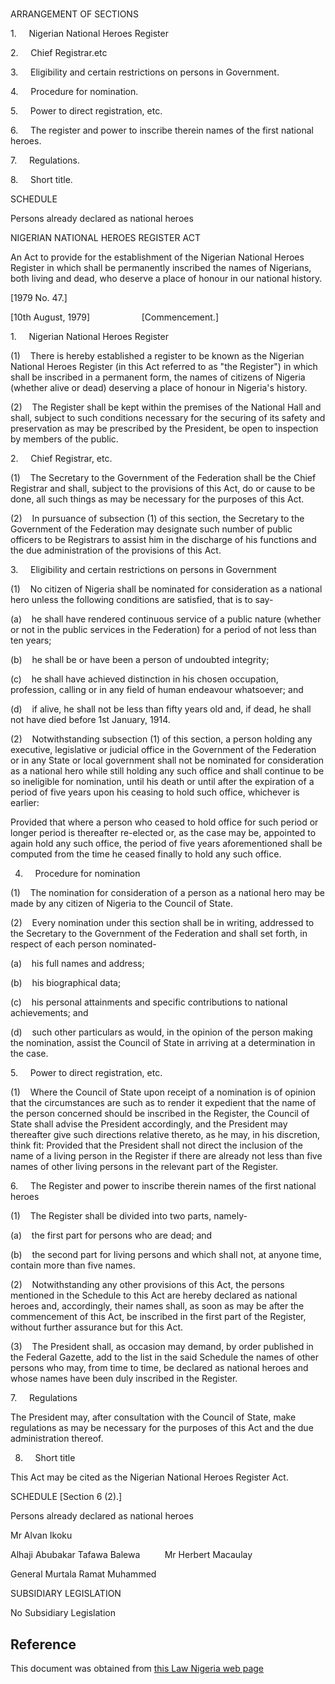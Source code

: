 # 

ARRANGEMENT OF SECTIONS

1.     Nigerian National Heroes Register

2.     Chief Registrar.etc

3.     Eligibility and certain restrictions on persons in Government.

4.     Procedure for nomination.

5.     Power to direct registration, etc.

6.     The register and power to inscribe therein names of the first national heroes.

7.     Regulations.

8.     Short title.

SCHEDULE

Persons already declared as national heroes

NIGERIAN NATIONAL HEROES REGISTER ACT

An Act to provide for the establishment of the Nigerian National Heroes Register in which shall be permanently inscribed the names of Nigerians, both living and dead, who deserve a place of honour in our national history.

[1979 No. 47.]

[10th August, 1979]                     [Commencement.]

1.     Nigerian National Heroes Register

(1)    There is hereby established a register to be known as the Nigerian National Heroes Register (in this Act referred to as "the Register") in which shall be inscribed in a permanent form, the names of citizens of Nigeria (whether alive or dead) deserving a place of honour in Nigeria's history.

(2)    The Register shall be kept within the premises of the National Hall and shall, subject to such conditions necessary for the securing of its safety and preservation as may be prescribed by the President, be open to inspection by members of the public.

2.     Chief Registrar, etc.

(1)    The Secretary to the Government of the Federation shall be the Chief Registrar and shall, subject to the provisions of this Act, do or cause to be done, all such things as may be necessary for the purposes of this Act.

(2)    In pursuance of subsection (1) of this section, the Secretary to the Government of the Federation may designate such number of public officers to be Registrars to assist him in the discharge of his functions and the due administration of the provisions of this Act.

3.     Eligibility and certain restrictions on persons in Government

(1)    No citizen of Nigeria shall be nominated for consideration as a national hero unless the following conditions are satisfied, that is to say-

(a)    he shall have rendered continuous service of a public nature (whether or not in the public services in the Federation) for a period of not less than ten years;

(b)    he shall be or have been a person of undoubted integrity;

(c)    he shall have achieved distinction in his chosen occupation, profession, calling or in any field of human endeavour whatsoever; and

(d)    if alive, he shall not be less than fifty years old and, if dead, he shall not have died before 1st January, 1914.

(2)    Notwithstanding subsection (1) of this section, a person holding any executive, legislative or judicial office in the Government of the Federation or in any State or local government shall not be nominated for consideration as a national hero while still holding any such office and shall continue to be so ineligible for nomination, until his death or until after the expiration of a period of five years upon his ceasing to hold such office, whichever is earlier:

Provided that where a person who ceased to hold office for such period or longer period is thereafter re-elected or, as the case may be, appointed to again hold any such office, the period of five years aforementioned shall be computed from the time he ceased finally to hold any such office.

4.     Procedure for nomination

(1)    The nomination for consideration of a person as a national hero may be made by any citizen of Nigeria to the Council of State.

(2)    Every nomination under this section shall be in writing, addressed to the Secretary to the Government of the Federation and shall set forth, in respect of each person nominated-

(a)    his full names and address;

(b)    his biographical data;

(c)    his personal attainments and specific contributions to national achievements; and

(d)    such other particulars as would, in the opinion of the person making the nomination, assist the Council of State in arriving at a determination in the case.

5.     Power to direct registration, etc.

(1)    Where the Council of State upon receipt of a nomination is of opinion that the circumstances are such as to render it expedient that the name of the person concerned should be inscribed in the Register, the Council of State shall advise the President accordingly, and the President may thereafter give such directions relative thereto, as he may, in his discretion, think fit: Provided that the President shall not direct the inclusion of the name of a living person in the Register if there are already not less than five names of other living persons in the relevant part of the Register.

6.     The Register and power to inscribe therein names of the first national heroes

(1)    The Register shall be divided into two parts, namely-

(a)    the first part for persons who are dead; and

(b)    the second part for living persons and which shall not, at anyone time, contain more than five names.

(2)    Notwithstanding any other provisions of this Act, the persons mentioned in the Schedule to this Act are hereby declared as national heroes and, accordingly, their names shall, as soon as may be after the commencement of this Act, be inscribed in the first part of the Register, without further assurance but for this Act.

(3)    The President shall, as occasion may demand, by order published in the Federal Gazette, add to the list in the said Schedule the names of other persons who may, from time to time, be declared as national heroes and whose names have been duly inscribed in the Register.

7.     Regulations

The President may, after consultation with the Council of State, make regulations as may be necessary for the purposes of this Act and the due administration thereof.

8.     Short title

This Act may be cited as the Nigerian National Heroes Register Act.

SCHEDULE [Section 6 (2).]

Persons already declared as national heroes

Mr Alvan Ikoku

Alhaji Abubakar Tafawa Balewa          Mr Herbert Macaulay

General Murtala Ramat Muhammed

SUBSIDIARY LEGISLATION

No Subsidiary Legislation

## Reference

This document was obtained from [this Law Nigeria web page](http://www.lawnigeria.com/LFN/N/Nigerian-National-Heroes-Register-Act.php)